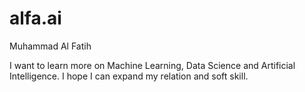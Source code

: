 # alfa.ai

Muhammad Al Fatih

I want to learn more on Machine Learning, Data Science and Artificial Intelligence.
I hope I can expand my relation and soft skill.
